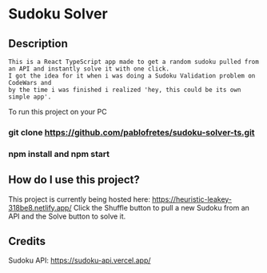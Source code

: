 # Sudoku Solver

## Description
  
    This is a React TypeScript app made to get a random sudoku pulled from an API and instantly solve it with one click.
    I got the idea for it when i was doing a Sudoku Validation problem on CodeWars and
    by the time i was finished i realized 'hey, this could be its own simple app'.
    
 To run this project on your PC
 
### git clone https://github.com/pablofretes/sudoku-solver-ts.git
 
### npm install and npm start
 
## How do I use this project?
 
 This project is currently being hosted here: https://heuristic-leakey-318be8.netlify.app/
 Click the Shuffle button to pull a new Sudoku from an API and the Solve button to solve it.
 
 ## Credits
 
 Sudoku API: https://sudoku-api.vercel.app/
